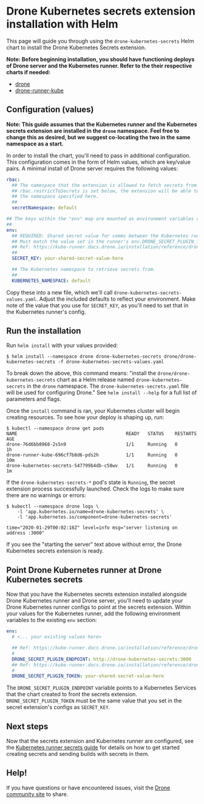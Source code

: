 # Drone Kubernetes secrets extension installation with Helm

This page will guide you through using the `drone-kubernetes-secrets` Helm chart to install the Drone Kubernetes Secrets extension.

**Note: Before beginning installation, you should have functioning deploys of Drone server and the Kubernetes runner. Refer to the their respective charts if needed:**

* [drone](../../drone/README.md)
* [drone-runner-kube](../../drone-runner-kube/README.md)

## Configuration (values)

**Note: This guide assumes that the Kubernetes runner and the Kubernetes secrets extension are installed in the `drone` namespace. Feel free to change this as desired, but we suggest co-locating the two in the same namespace as a start.**

In order to install the chart, you'll need to pass in additional configuration. This configuration comes in the form of Helm values, which are key/value pairs. A minimal install of Drone server requires the following values:

```yaml
rbac:
  ## The namespace that the extension is allowed to fetch secrets from. Unless
  ## rbac.restrictToSecrets is set below, the extension will be able to pull all secrets in
  ## the namespace specified here.
  ##
  secretNamespace: default

## The keys within the "env" map are mounted as environment variables on the secrets extension pod.
##
env:
  ## REQUIRED: Shared secret value for comms between the Kubernetes runner and this secrets plugin.
  ## Must match the value set in the runner's env.DRONE_SECRET_PLUGIN_TOKEN.
  ## Ref: https://kube-runner.docs.drone.io/installation/reference/drone-secret-plugin-token/
  ##
  SECRET_KEY: your-shared-secret-value-here

  ## The Kubernetes namespace to retrieve secrets from.
  ##
  KUBERNETES_NAMESPACE: default
``` 

Copy these into a new file, which we'll call `drone-kubernetes-secrets-values.yaml`. Adjust the included defaults to reflect your environment. Make note of the value that you use for `SECRET_KEY`, as you'll need to set that in the Kubernetes runner's config.

## Run the installation

Run `helm install` with your values provided:

```console
$ helm install --namespace drone drone-kubernetes-secrets drone/drone-kubernetes-secrets -f drone-kubernetes-secrets-values.yaml
```

To break down the above, this command means: "install the `drone/drone-kubernetes-secrets` chart as a Helm release named `drone-kubernetes-secrets` in the `drone` namespace. The `drone-kubernetes-secrets.yaml` file will be used for configuring Drone." See `helm install --help` for a full list of parameters and flags.

Once the `install` command is ran, your Kubernetes cluster will begin creating resources. To see how your deploy is shaping up, run:

```console
$ kubectl --namespace drone get pods
NAME                                        READY   STATUS    RESTARTS   AGE
drone-76d6bb8968-2s5n9                      1/1     Running   0          1h
drone-runner-kube-696cf7b8d6-pds2h          1/1     Running   0          10m
drone-kubernetes-secrets-547799b4db-c58wv   1/1     Running   0          1m
```

If the `drone-kubernetes-secrets-*` pod's state is `Running`, the secret extension process successfully launched. Check the logs to make sure there are no warnings or errors:

```console
$ kubectl --namespace drone logs \
    -l 'app.kubernetes.io/name=drone-kubernetes-secrets' \
    -l 'app.kubernetes.io/component=drone-kubernetes-secrets'

time="2020-01-29T00:02:18Z" level=info msg="server listening on address :3000"
```

If you see the "starting the server" text above without error, the Drone Kubernetes secrets extension is ready.

## Point Drone Kubernetes runner at Drone Kubernetes secrets

Now that you have the Kubernetes secrets extension installed alongside Drone Kubernetes runner and Drone server, you'll need to update your Drone Kubernetes runner configs to point at the secrets extension. Within your values for the Kubernetes runner, add the following environment variables to the existing `env` section:

```yaml
env:
  # <... your existing values here>

  ## Ref: https://kube-runner.docs.drone.io/installation/reference/drone-secret-plugin-endpoint/
  #
  DRONE_SECRET_PLUGIN_ENDPOINT: http://drone-kubernetes-secrets:3000
  ## Ref: https://kube-runner.docs.drone.io/installation/reference/drone-secret-plugin-token/
  #
  DRONE_SECRET_PLUGIN_TOKEN: your-shared-secret-value-here
```

The `DRONE_SECRET_PLUGIN_ENDPOINT` variable points to a Kubernetes Services that the chart created to front the secrets extension. `DRONE_SECRET_PLUGIN_TOKEN` must be the same value that you set in the secret extension's configs as `SECRET_KEY`.


## Next steps

Now that the secrets extension and Kubernetes runner are configured, see the [Kubernetes runner secrets guide](https://docs.drone.io/configure/secrets/external/kubernetes/) for details on how to get started creating secrets and sending builds with secrets in them.

## Help!

If you have questions or have encountered issues, visit the [Drone community site](https://discourse.drone.io/) to share.
